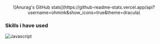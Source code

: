<p align="center">
![Anurag's GitHub stats](https://github-readme-stats.vercel.app/api?username=ohmink&show_icons=true&theme=dracula)

### Skills i have used
![Javascript](https://img.shields.io/badge/JavaScript-ES6+-yellow?logo=javascript)
